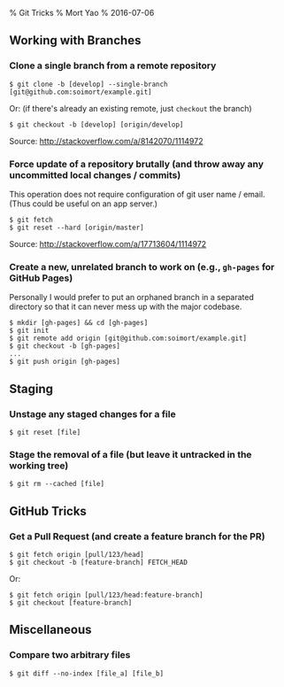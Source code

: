 % Git Tricks
% Mort Yao
% 2016-07-06

## Working with Branches

### Clone a single branch from a remote repository

    $ git clone -b [develop] --single-branch [git@github.com:soimort/example.git]

Or: (if there's already an existing remote, just `checkout` the branch)

    $ git checkout -b [develop] [origin/develop]

Source: <http://stackoverflow.com/a/8142070/1114972>

### Force update of a repository brutally (and throw away any uncommitted local changes / commits)

This operation does not require configuration of git user name / email. (Thus could be useful on an app server.)

    $ git fetch
    $ git reset --hard [origin/master]

Source: <http://stackoverflow.com/a/17713604/1114972>

### Create a new, unrelated branch to work on (e.g., `gh-pages` for GitHub Pages)

Personally I would prefer to put an orphaned branch in a separated directory so that it can never mess up with the major codebase.

    $ mkdir [gh-pages] && cd [gh-pages]
    $ git init
    $ git remote add origin [git@github.com:soimort/example.git]
    $ git checkout -b [gh-pages]
    ...
    $ git push origin [gh-pages]



## Staging

### Unstage any staged changes for a file

    $ git reset [file]

### Stage the removal of a file (but leave it untracked in the working tree)

    $ git rm --cached [file]



## GitHub Tricks

### Get a Pull Request (and create a feature branch for the PR)

    $ git fetch origin [pull/123/head]
    $ git checkout -b [feature-branch] FETCH_HEAD

Or:

    $ git fetch origin [pull/123/head:feature-branch]
    $ git checkout [feature-branch]



## Miscellaneous

### Compare two arbitrary files

    $ git diff --no-index [file_a] [file_b]



```sh
```
